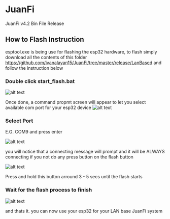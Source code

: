 # JuanFi

JuanFi v4.2 Bin File Release


## How to Flash Instruction
 
esptool.exe is being use for flashing the esp32 hardware, to flash simply download all the contents of this folder
https://github.com/ivanalayan15/JuanFi/tree/master/release/LanBased and follow the instruction below

### Double click start_flash.bat 

![alt text](https://github.com/ivanalayan15/JuanFi/blob/master/docs/JuanFi-Lan-FlashFile1.PNG?raw=true)

Once done, a command propmt screen will appear to let you select available com port for your esp32 device
![alt text](https://github.com/ivanalayan15/JuanFi/blob/master/docs/JuanFi-Lan-FlashFile2.PNG?raw=true)

### Select Port

E.G. COM9 and press enter

![alt text](https://github.com/ivanalayan15/JuanFi/blob/master/docs/JuanFi-Lan-FlashFile3.PNG?raw=true)

you will notice that a connecting message will prompt and it will be ALWAYS connecting if you not do any press button on the flash button

![alt text](https://github.com/ivanalayan15/JuanFi/blob/master/docs/JuanFi-Lan-FlashFile4.PNG?raw=true)

Press and hold this button arround 3 - 5 secs until the flash starts

### Wait for the flash process to finish 

![alt text](https://github.com/ivanalayan15/JuanFi/blob/master/docs/JuanFi-Lan-FlashFile5.PNG?raw=true)

and thats it. you can now use your esp32 for your LAN base JuanFi system
